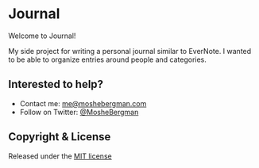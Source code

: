 # Journal

Welcome to Journal!

My side project for writing a personal journal similar to EverNote. I wanted to be able to organize entries around people and categories.

## Interested to help?
* Contact me: [me@moshebergman.com](me@moshebergman.com)
* Follow on Twitter: [@MosheBergman](https://twitter.com/MosheBergmanme@moshebergman.com)

## Copyright & License

Released under the [MIT license](LICENSE)
